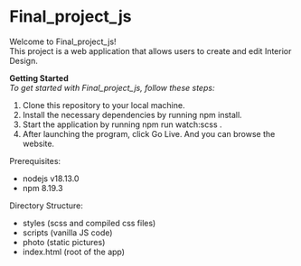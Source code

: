 # Final_project_js

 Welcome to Final_project_js! <br /> This project is a web application that allows users to create and edit Interior Design. 

**Getting Started** <br />
*To get started with Final_project_js, follow these steps:*

1. Clone this repository to your local machine.
2. Install the necessary dependencies by running npm install.
3. Start the application by running  npm run watch:scss .
4. After launching the program, click Go Live. And you can browse the website.

Prerequisites:
- nodejs v18.13.0
- npm 8.19.3

Directory Structure:
- styles (scss and compiled css files)
- scripts (vanilla JS code)
- photo (static pictures)
- index.html (root of the app)



